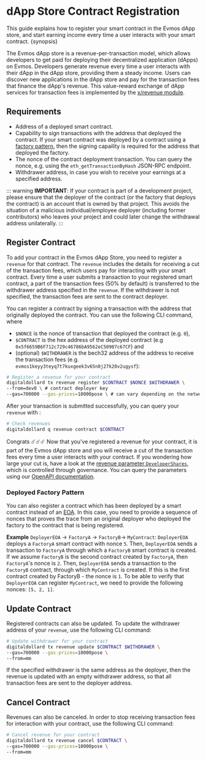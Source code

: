 <!--
order: 2
-->

# dApp Store Contract Registration

This guide explains how to register your smart contract in the Evmos dApp store, and start earning income every time a user interacts with your smart contract. {synopsis}

The Evmos dApp store is a revenue-per-transaction model, which allows developers to get paid for deploying their decentralized application (dApps) on Evmos. Developers generate revenue every time a user interacts with their dApp in the dApp store, providing them a steady income. Users can discover new applications in the dApp store and pay for the transaction fees that finance the dApp's revenue. This value-reward exchange of dApp services for transaction fees is implemented by the [x/revenue module](../../../x/revenue/spec/01_concepts.md).

## Requirements

- Address of a deployed smart contract.
- Capability to sign transactions with the address that deployed the contract. If your smart contract was deployed by a contract using a [factory pattern](https://en.wikipedia.org/wiki/Factory_method_pattern), then the signing capaility is required for the address that deployed the factory.
- The nonce of the contract deployment transaction. You can query the nonce, e.g. using the `eth_getTransactionByHash` JSON-RPC endpoint.
- Withdrawer address, in case you wish to receive your earnings at a specified address.

::: warning
**IMPORTANT**: If your contract is part of a development project, please ensure that the deployer of the contract (or the factory that deploys the contract) is an account that is owned by that project. This avoids the situation of a malicious individual/employee deployer (including former contributors) who leaves your project and could later change the withdrawal address unilaterally.
:::

## Register Contract

To add your contract in the Evmos dApp Store, you need to register a `revenue` for that contract. The `revenue` includes the details for receiving a cut of the transaction fees, which users pay for interacting with your smart contract. Every time a user submits a transaction to your registered smart contract, a part of the transaction fees (50% by default) is transferred to the withdrawer address specified in the `revenue`. If the withdrawer is not specified, the transaction fees are sent to the contract deployer.

You can register a contract by signing a transaction with the address that originally deployed the contract. You can use the following CLI command, where

- `$NONCE` is the nonce of transaction that deployed the contract (e.g. `0`),
- `$CONTRACT` is the hex address of the deployed contract (e.g `0x5f6659B6F712c729c46786bA9562eC50907c67CF`) and
- (optional) `$WITHDRAWER` is the bech32 address of the address to receive the transaction fees (e.g. `evmos1keyy3teyq7t7kuxgeek3v65n0j27k20v2ugysf`):

```bash
# Register a revenue for your contract
digitaldollard tx revenue register $CONTRACT $NONCE $WITHDRAWER \
--from=dev0 \ # contract deployer key
--gas=700000 --gas-prices=10000pose \ # can vary depending on the network
```

After your transaction is submitted successfully, you can query your `revenue` with :

```bash
# Check revenues
digitaldollard q revenue contract $CONTRACT
```

Congrats ☄️☄️☄️ Now that you've registered a revenue for your contract, it is part of the Evmos dApp store and you will receive a cut of the transaction fees every time a user interacts with your contract. If you wondering how large your cut is, have a look at the [revenue parameter `DeveloperShares`](../../../x/revenue/spec/07_parameters.md#developer-shares-amount), which is controlled through governance. You can query the parameters using our [OpenAPI documentation](https://api.evmos.org).

### Deployed Factory Pattern

You can also register a contract which has been deployed by a smart contract instead of an [EOA](https://docs.evmos.org/modules/evm/01_concepts.html#accounts). In this case, you need to provide a sequence of nonces that proves the trace from an original deployer who deployed the factory to the contract that is being registered.

**Example** `DeployerEOA` -> `FactoryA` -> `FactoryB`-> `MyContract`: `DeployerEOA` deploys a `FactoryA` smart contract with nonce `5`. Then, `DeployerEOA` sends a transaction to `FactoryA` through which a `FactoryB` smart contract is created. If we assume `FactoryB` is the second contract created by `FactoryA`, then `FactoryA`'s nonce is `2`. Then, `DeployerEOA` sends a transaction to the `FactoryB` contract, through which `MyContract` is created. If this is the first contract created by FactoryB - the nonce is `1`. To be able to verify that `DeployerEOA` can register `MyContract`, we need to provide the following nonces: `[5, 2, 1]`.

## Update Contract

Registered contracts can also be updated. To update the withdrawer address of your `revenue`, use the following CLI command:

```bash
# Update withdrawer for your contract
digitaldollard tx revenue update $CONTRACT $WITHDRAWER \
--gas=700000 --gas-prices=10000pose \
--from=mm
```

If the specified withdrawer is the same address as the deployer, then the revenue is updated with an empty withdrawer address, so that all transaction fees are sent to the deployer address.

## Cancel Contract

Revenues can also be canceled. In order to stop receiving transaction fees for interaction with your contract, use the following CLI command:

```bash
# Cancel revenue for your contract
digitaldollard tx revenue cancel $CONTRACT \
--gas=700000 --gas-prices=10000pose \
--from=mm
```
